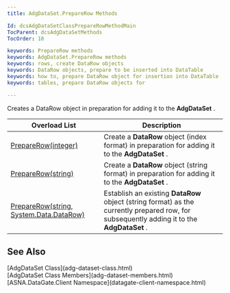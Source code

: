 ```yaml
---
title: AdgDataSet.PrepareRow Methods

Id: dcsAdgDataSetClassPrepareRowMethodMain
TocParent: dcsAdgDataSetMethods
TocOrder: 10

keywords: PrepareRow methods
keywords: AdgDataSet.PrepareRow methods
keywords: rows, create DataRow objects
keywords: DataRow objects, prepare to be inserted into DataTable
keywords: how to, prepare DataRow object for insertion into DataTable
keywords: tables, prepare DataRow objects for

---
```


Creates a DataRow object in preparation for adding it to the **AdgDataSet** .


| Overload List | Description |
| ---- | ---- |
| [PrepareRow(integer)](adg-dataset-class-prepare-row-method1.html) | Create a **DataRow** object (index format) in preparation for adding it to the **AdgDataSet** . |
| [PrepareRow(string)](adg-dataset-class-prepare-row-method2.html) | Create a **DataRow** object (string format) in preparation for adding it to the **AdgDataSet** . |
| [PrepareRow(string, System.Data.DataRow)](adg-dataset-class-prepare-row-method3.html) | Establish an existing **DataRow** object (string format) as the currently prepared row, for subsequently adding it to the **AdgDataSet** . |



## See Also

<dl />
      [AdgDataSet Class](adg-dataset-class.html)
      <br />
      [AdgDataSet Class Members](adg-dataset-members.html)
      <br />
      [ASNA.DataGate.Client Namespace](datagate-client-namespace.html)

